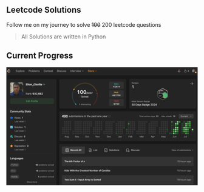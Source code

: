 ## Leetcode Solutions

Follow me on my journey to solve ~~100~~ 200 leetcode questions
> All Solutions are written in Python
## Current Progress
![preview img](/preview.png)
